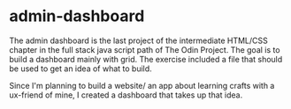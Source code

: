 # admin-dashboard

The admin dashboard is the last project of the intermediate HTML/CSS chapter in the full stack java script path of The Odin Project. The goal is to build a dashboard mainly with grid. The exercise included a file that should be used to get an idea of what to build. 

Since I'm planning to build a website/ an app about learning crafts with a ux-friend of mine, I created a dashboard that takes up that idea. 
